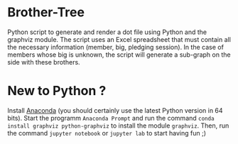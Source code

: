 # Brother-Tree
Python script to generate and render a dot file using Python and the graphviz module. The script uses an Excel spreadsheet that must contain all the necessary information (member, big, pledging session). In the case of members whose big is unknown, the script will generate a sub-graph on the side with these brothers.

# New to Python ? 
Install [Anaconda](https://www.anaconda.com/distribution/) (you should certainly use the latest Python version in 64 bits). Start the programm `Anaconda Prompt` and run the command `conda install graphviz python-graphviz` to install the module `graphviz`. Then, run the command `jupyter notebook` or `jupyter lab` to start having fun ;) 
